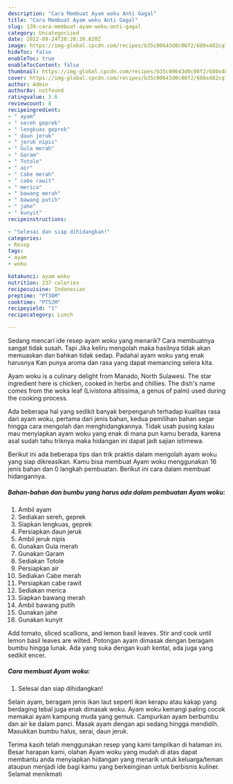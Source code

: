```yaml
---
description: "Cara Membuat Ayam woku Anti Gagal"
title: "Cara Membuat Ayam woku Anti Gagal"
slug: 139-cara-membuat-ayam-woku-anti-gagal
category: Uncategorized
date: 2022-09-24T20:28:39.620Z
image: https://img-global.cpcdn.com/recipes/b35c00643d0c06f2/680x482cq70/ayam-woku-foto-resep-utama.jpg
hideToc: false
enableToc: true
enableTocContent: false
thumbnail: https://img-global.cpcdn.com/recipes/b35c00643d0c06f2/680x482cq70/ayam-woku-foto-resep-utama.jpg
cover: https://img-global.cpcdn.com/recipes/b35c00643d0c06f2/680x482cq70/ayam-woku-foto-resep-utama.jpg
author: Admin
authorAv: notfound
ratingvalue: 3.6
reviewcount: 8
recipeingredient:
- " ayam"
- " sereh geprek"
- " lengkuas geprek"
- " daun jeruk"
- " jeruk nipis"
- " Gula merah"
- " Garam"
- " Totole"
- " air"
- " Cabe merah"
- " cabe rawit"
- " merica"
- " bawang merah"
- " bawang putih"
- " jahe"
- " kunyit"
recipeinstructions:

- "Selesai dan siap dihidangkan!"
categories:
- Resep
tags:
- ayam
- woku

katakunci: ayam woku 
nutrition: 237 calories
recipecuisine: Indonesian
preptime: "PT30M"
cooktime: "PT52M"
recipeyield: "1"
recipecategory: Lunch

---
```



Sedang mencari ide resep ayam woku yang menarik? Cara membuatnya sangat tidak susah. Tapi Jika keliru mengolah maka hasilnya tidak akan memuaskan dan bahkan tidak sedap. Padahal ayam woku yang enak harusnya Kan punya aroma dan rasa yang dapat memancing selera kita.


Ayam woku is a culinary delight from Manado, North Sulawesi. The star ingredient here is chicken, cooked in herbs and chillies. The dish&#39;s name comes from the woka leaf (Livistona altissima, a genus of palm) used during the cooking process.

Ada beberapa hal yang sedikit banyak berpengaruh terhadap kualitas rasa dari ayam woku, pertama dari jenis bahan, kedua pemilihan bahan segar hingga cara mengolah dan menghidangkannya. Tidak usah pusing kalau mau menyiapkan ayam woku yang enak di mana pun kamu berada, karena asal sudah tahu triknya maka hidangan ini dapat jadi sajian istimewa.


Berikut ini ada beberapa tips dan trik praktis dalam mengolah ayam woku yang siap dikreasikan. Kamu bisa membuat Ayam woku menggunakan 16 jenis bahan dan 0 langkah pembuatan. Berikut ini cara dalam membuat hidangannya.

<!--inarticleads1-->

##### Bahan-bahan dan bumbu yang harus ada dalam pembuatan Ayam woku:

1. Ambil  ayam
1. Sediakan  sereh, geprek
1. Siapkan  lengkuas, geprek
1. Persiapkan  daun jeruk
1. Ambil  jeruk nipis
1. Gunakan  Gula merah
1. Gunakan  Garam
1. Sediakan  Totole
1. Persiapkan  air
1. Sediakan  Cabe merah
1. Persiapkan  cabe rawit
1. Sediakan  merica
1. Siapkan  bawang merah
1. Ambil  bawang putih
1. Gunakan  jahe
1. Gunakan  kunyit


Add tomato, sliced scallions, and lemon basil leaves. Stir and cook until lemon basil leaves are wilted. Potongan ayam dimasak dengan beragam bumbu hingga lunak. Ada yang suka dengan kuah kental, ada juga yang sedikit encer. 

<!--inarticleads2-->

##### Cara membuat Ayam woku:


1. Selesai dan siap dihidangkan!

Selain ayam, beragam jenis ikan laut seperti ikan kerapu atau kakap yang berdaging tebal juga enak dimasak woku. Ayam woku kemangi paling cocok memakai ayam kampung muda yang gemuk. Campurkan ayam berbumbu dan air ke dalam panci. Masak ayam dengan api sedang hingga mendidih. Masukkan bumbu halus, serai, daun jeruk. 

Terima kasih telah menggunakan resep yang kami tampilkan di halaman ini. Besar harapan kami, olahan Ayam woku yang mudah di atas dapat membantu anda menyiapkan hidangan yang menarik untuk keluarga/teman ataupun menjadi ide bagi kamu yang berkeinginan untuk berbisnis kuliner. Selamat menikmati
